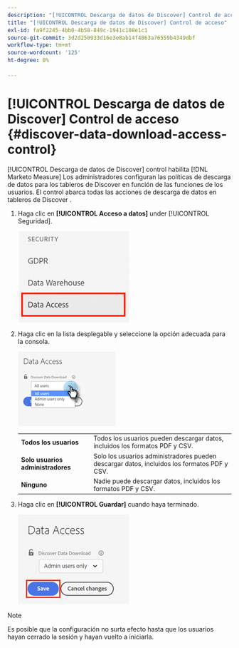 ```yaml
---
description: "[!UICONTROL Descarga de datos de Discover] Control de acceso - Medida de Marketo - Documentación del producto"
title: "[!UICONTROL Descarga de datos de Discover] Control de acceso"
exl-id: fa9f2245-4bb0-4b58-849c-1941c108e1c1
source-git-commit: 3d2d250933d16e3e8ab14f4863a76559b4349dbf
workflow-type: tm+mt
source-wordcount: '125'
ht-degree: 0%

---
```


# [!UICONTROL Descarga de datos de Discover] Control de acceso {#discover-data-download-access-control}

[!UICONTROL Descarga de datos de Discover] control habilita [!DNL Marketo Measure] Los administradores configuran las políticas de descarga de datos para los tableros de Discover en función de las funciones de los usuarios. El control abarca todas las acciones de descarga de datos en tableros de Discover .

1. Haga clic en **[!UICONTROL Acceso a datos]** under [!UICONTROL Seguridad].

   ![](assets/discover-data-download-access-control-1.png)

1. Haga clic en la lista desplegable y seleccione la opción adecuada para la consola.

   ![](assets/discover-data-download-access-control-2.png)

   <table>
    <tr>
     <td><strong>Todos los usuarios</strong></td>
     <td>Todos los usuarios pueden descargar datos, incluidos los formatos PDF y CSV.</td>
    </tr>
    <tr>
     <td><strong>Solo usuarios administradores</strong></td>
     <td>Solo los usuarios administradores pueden descargar datos, incluidos los formatos PDF y CSV.</td>
    </tr>
    <tr>
     <td><strong>Ninguno</strong></td>
     <td>Nadie puede descargar datos, incluidos los formatos PDF y CSV.</td>
    </tr>
   </table>

1. Haga clic en **[!UICONTROL Guardar]** cuando haya terminado.

   ![](assets/discover-data-download-access-control-3.png)

>[!NOTE]
>
>Es posible que la configuración no surta efecto hasta que los usuarios hayan cerrado la sesión y hayan vuelto a iniciarla.
